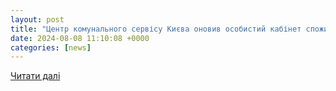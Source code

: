 ```yaml
---
layout: post
title: "Центр комунального сервісу Києва оновив особистий кабінет споживача: подробиці"
date: 2024-08-08 11:10:08 +0000
categories: [news]
---
```


[Читати далі](https://tykyiv.com/finances/tsentr-komunalnogo-servisu-kiieva-onoviv-osobistii-kabinet-spozhivacha-podrobitsi/)

